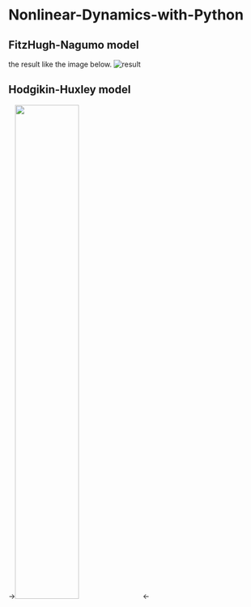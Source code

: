 # Nonlinear-Dynamics-with-Python
## FitzHugh-Nagumo model
the result like the image below.
![result](https://github.com/takyamamoto/Nonlinear-Dynamics-with-Python/blob/imgs/FitzHugh-Nagumo_animation.gif)
## Hodgikin-Huxley model
-><img src="https://github.com/takyamamoto/Nonlinear-Dynamics-with-Python/blob/imgs/Hodgkin-Huxley_animation.gif" width=50%><-
